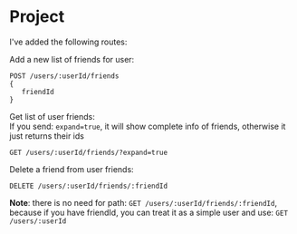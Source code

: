 # Project
I've added the following routes:

Add a new list of friends for user:
```
POST /users/:userId/friends
{
   friendId
}
```

Get list of user friends:  
If you send: `expand=true`, it will show complete info of friends, otherwise it just returns their ids
```
GET /users/:userId/friends/?expand=true

```

Delete a friend from user friends:
```
DELETE /users/:userId/friends/:friendId
```

**Note**: there is no need for path: `GET /users/:userId/friends/:friendId`, because if you have friendId, you can 
treat it as a simple user and use: `GET /users/:userId`
